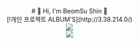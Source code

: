 
<div align="center">
# 🛫 Hi, I'm BeomSu Shin 🛬
</div>
<div align="center">
 [!개인 프로젝트 ALBUM'S](http://3.38.214.0/) 
</div>
 
 <div align="center">
  <img align="center" src="https://github-readme-stats.vercel.app/api/top-langs/?username=bum2us&theme=dracula&exclude_repo=clone-web-scrapper,clone-zoom&hide=Procfile&layout=com"/>
 </div>
 <div align="center">
  <img align="center" src="https://github-readme-stats.vercel.app/api?username=bum2us&show_icons=true&theme=dracula"/>  
 </div>

